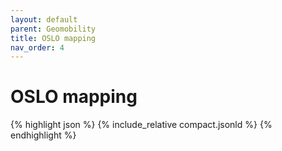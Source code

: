 ```yaml
---
layout: default
parent: Geomobility
title: OSLO mapping
nav_order: 4
---
```


# OSLO mapping


{% highlight json %}
{% include_relative  compact.jsonld %}
{% endhighlight %}
